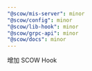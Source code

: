 ```yaml
---
"@scow/mis-server": minor
"@scow/config": minor
"@scow/lib-hook": minor
"@scow/grpc-api": minor
"@scow/docs": minor
---
```


增加 SCOW Hook

